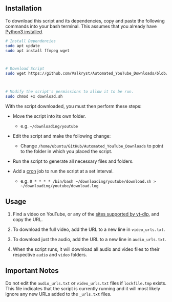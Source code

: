 ## Installation

To download this script and its dependencies, copy and paste the following commands into your bash terminal. This assumes that you already have [Python3 installed](https://docs.python-guide.org/starting/install3/linux/).

```bash
# Install Dependencies
sudo apt update
sudo apt install ffmpeg wget



# Download Script
sudo wget https://github.com/Valkryst/Automated_YouTube_Downloads/blob/main/download.sh



# Modify the script's permissions to allow it to be run.
sudo chmod +x download.sh
```

With the script downloaded, you must then perform these steps:

* Move the script into its own folder.
  
  * e.g. `~/downloading/youtube`

* Edit the script and make the following change:
  
  * Change `/home/ubuntu/GitHub/Automated_YouTube_Downloads` to point to the folder in which you placed the script.

* Run the script to generate all necessary files and folders.

* Add a [cron](https://en.wikipedia.org/wiki/Cron) job to run the script at a set interval.
  
  * e.g. `0 * * * * /bin/bash ~/downloading/youtube/download.sh > ~/downloading/youtube/download.log`

## Usage

1. Find a video on YouTube, or any of the [sites supported by yt-dlp](https://docs.yt-dlp.org/en/latest/supportedsites.html), and copy the URL. 

2. To download the full video, add the URL to a new line in `video_urls.txt`. 

3. To download just the audio, add the URL to a new line in `audio_urls.txt`.

4. When the script runs, it will download all audio and video files to their respective `audio` and `video` folders.

## Important Notes

Do not edit the `audio_urls.txt` or `video_urls.txt` files if `lockfile.tmp` exists. This file indicates that the script is currently running and it will most likely ignore any new URLs added to the `_urls.txt` files.
